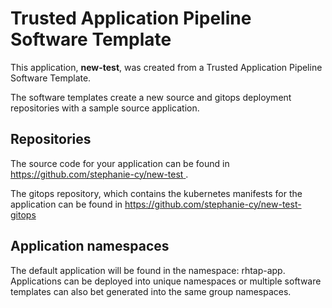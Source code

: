 # Trusted Application Pipeline Software Template

This application, **new-test**, was created from a Trusted Application Pipeline Software Template.

The software templates create a new source and gitops deployment repositories with a sample source application. 

## Repositories

The source code for your application can be found in [https://github.com/stephanie-cy/new-test ](https://github.com/stephanie-cy/new-test ).
 
The gitops repository, which contains the kubernetes manifests for the application can be found in 
[https://github.com/stephanie-cy/new-test-gitops ](https://github.com/stephanie-cy/new-test-gitops ) 

## Application namespaces 

The default application will be found in the namespace: rhtap-app. Applications can be deployed into unique namespaces or multiple software templates can also bet generated into the same group namespaces.  